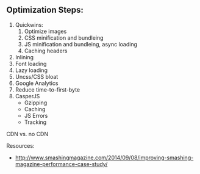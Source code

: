 

## Optimization Steps:
1. Quickwins:
    1. Optimize images
    1. CSS minification and bundleing
    1. JS minification and bundleing, async loading
    1. Caching headers
1. Inlining
1. Font loading
1. Lazy loading
1. Uncss/CSS bloat
1. Google Analytics
1. Reduce time-to-first-byte
1. CasperJS
    - Gzipping
    - Caching
    - JS Errors
    - Tracking

CDN vs. no CDN

Resources:
- http://www.smashingmagazine.com/2014/09/08/improving-smashing-magazine-performance-case-study/